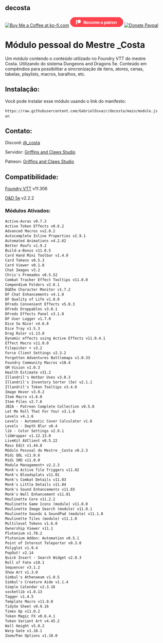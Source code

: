 ## decosta

<a href='https://ko-fi.com/O5O5MO0RL' target='_blank'><img height='36' style='border:0px;height:36px;' src='https://storage.ko-fi.com/cdn/kofi1.png?v=3' border='0' alt='Buy Me a Coffee at ko-fi.com' /></a>
[![become a patron](https://github.com/flamewave000/dragonflagon-fvtt/blob/master/.assets/patreon-image.png)](https://www.patreon.com/griffinsandclawsstudio)
[![Donate Paypal](https://www.paypalobjects.com/en_US/i/btn/btn_donate_LG.gif)](https://www.paypal.com/donate/?hosted_button_id=473VQVGUB9HL8)

# Módulo pessoal do Mestre _Costa

Um módulo contendo o conteúdo utilizado no Foundry VTT do mestre Costa. Utilizando do sistema Dungeons and Dragons 5e. Conteúdo em compêndios para possibilitar a sincronização de itens, atores, cenas, tabelas, playlists, macros, baralhos, etc.

## Instalação:
Você pode instalar esse módulo usando o link do manifesto:

```https://raw.githubusercontent.com/GabrielOsvair/decosta/main/module.json```


## Contato:
Discord: [@_costa](https://discord.gg/AkArsrGCvX)

Servidor: [Griffins and Claws Studio](https://discord.gg/2Tbg9TJt4u)

Patreon: [Griffins and Claws Studio](https://www.patreon.com/griffinsandclawsstudio)


## Compatibilidade:
[Foundry VTT](https://foundryvtt.com/) v11.306

[D&D 5e](https://foundryvtt.com/](https://github.com/foundryvtt/dnd5e)https://github.com/foundryvtt/dnd5e) v2.2.2

### Módulos Ativados:
```
Active-Auras v0.7.3
Active Token Effects v0.6.2
Advanced Macros vv2.0.2
Autocomplete Inline Properties v2.9.1
Automated Animations v4.2.62
Better Roofs v1.9.2
Build-a-Bonus v11.0.5
Card Hand Mini Toolbar v1.4.0
Card Tokens v0.5.3
Card Viewer v0.1.8
Chat Images v3.2
Chris's Premades v0.5.52
Combat Tracker Effect Tooltips v11.0.0
Compendium Folders v2.6.1
D&D5e Character Monitor v1.7.2
DF Chat Enhancements v4.1.0
DF Quality of Life v1.8.0
DFreds Convenient Effects v5.0.3
DFreds Droppables v3.0.1
DFreds Effects Panel v3.1.0
DF User Logger v1.7.0
Dice So Nice! v4.6.8
Dice Tray v1.5.3
Drag Ruler v1.13.8
Dynamic effects using Active Effects v11.0.4.1
Effect Macro v11.0.0
Filepicker + v3.2
Force Client Settings v2.3.2
Forgotten Adventures Battlemaps v1.0.33
Foundry Community Macros v10.4
GM Vision v1.0.3
Health Estimate v31.2
Illandril's Hotbar Uses v3.0.3
Illandril's Inventory Sorter (5e) v2.1.1
Illandril's Token Tooltips v3.4.0
Image Hover v3.0.2
Item Macro v1.6.0
Item Piles v2.7.6
JB2A - Patreon Complete Collection v0.5.8
Let Me Roll That For You! v3.1.8
Levels v4.1.6
Levels - Automatic Cover Calculator v1.6
Levels - Depth Blur v0.4
lib - Color Settings v2.9.1
libWrapper v1.12.13.0
LiveKit AVClient v0.5.22
Mass Edit v1.44.8
Módulo Pessoal do Mestre _Costa v0.2.3
Midi QOL v11.0.6
Midi SRD v11.0.0
Module Management+ v2.2.3
Monk's Active Tile Triggers v11.02
Monk's Bloodsplats v11.01
Monk's Combat Details v11.03
Monk's Little Details v11.04
Monk's Sound Enhancements v11.03
Monk's Wall Enhancement v11.01
Moulinette Core v11.2.2
Moulinette Game Icons (module) v11.0.0
Moulinette Image Search (module) v11.0.1
Moulinette Sounds & SoundPad (module) v11.1.0
Moulinette Tiles (module) v11.1.0
Multilevel Tokens v1.6.0
Ownership Viewer v11.1
Plutonium v1.70.2
Plutonium Addon: Automation v0.5.1
Point of Interest Teleporter v0.3.0
Polyglot v1.9.4
PopOut! v2.14
Quick Insert - Search Widget v2.8.3
Roll of Fate v10.1
Sequencer v3.1.2
Show Art v1.3.0
Simbul's Athenaeum v1.0.5
Simbul's Creature Aide v1.1.4
Simple Calendar v2.3.16
socketlib v1.0.13
Tagger v1.4.5
Template Macro v11.0.0
Tidy5e Sheet v0.9.16
Times Up v11.0.2
Token Magic FX v0.6.4.1
Token Variant Art v4.45.2
Wall Height v5.0.2
Warp Gate v1.18.1
Zoom/Pan Options v1.10.0
```
